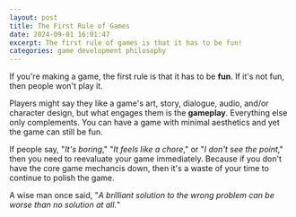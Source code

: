```yaml
---
layout: post
title: The First Rule of Games
date: 2024-09-01 16:01:47
excerpt: The first rule of games is that it has to be fun!
categories: game development philosophy
---
```


If you're making a game, the first rule is that it has to be **fun**. If it's not fun, then people won't play it.

Players might say they like a game's art, story, dialogue, audio, and/or character design, but what engages them is the **gameplay**. Everything else only complements. You can have a game with minimal aesthetics and yet the game can still be fun.

If people say, "_It's boring_," "_It feels like a chore_," or "_I don't see the point_," then you need to reevaluate your game immediately. Because if you don't have the core game mechancis down, then it's a waste of your time to continue to polish the game.

A wise man once said, "_A brilliant solution to the wrong problem can be worse than no solution at all._"

